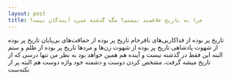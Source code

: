 ```yaml
---
layout: post
title: چرا به تاریخ علاقمند نیستم؟ مگه گذشته عبرت آیندگان نیست؟
---
```


تاریخ پر بوده از فداکاریی‌های نافرجام
تاریخ پر بوده از حماقت‌های بی‌پایان
تاریخ پر بوده از شهوت پادشاهی
تاریخ پر بوده از شهوت زن‌ها و مردها
تاریخ پر بوده از ظلم و ستم
البته این فقط در گذشته نیست و آینده هم همین خواهد بود
به نظر من تنها درسی که از تاریخ میشه گرفت، مشخص کردن دوست و دشمنه
خود واژه دوست هم البته پر از نکته‌ست
